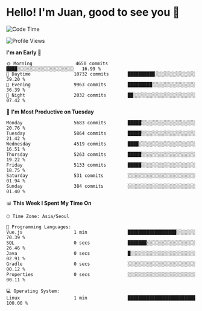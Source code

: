 # Hello! I'm Juan, good to see you 👋

<!--
**Y-k-Y/Y-k-Y** is a ✨ _special_ ✨ repository because its `README.md` (this file) appears on your GitHub profile.

Here are some ideas to get you started:

- 🔭 I’m currently working on ...
- 🌱 I’m currently learning ...
- 👯 I’m looking to collaborate on ...
- 🤔 I’m looking for help with ...
- 💬 Ask me about ...
- 📫 How to reach me: ...
- 😄 Pronouns: ...
- ⚡ Fun fact: ...
-->
<!--
![Profile views](https://gpvc.arturio.dev/Y-k-Y)

[![Omid Nikrah StackOverflow](https://github-readme-stackoverflow.vercel.app/?userID=9517076)](https://stackoverflow.com/users/9517076/i-have-10-fingers)
-->

<!--START_SECTION:waka-->
![Code Time](http://img.shields.io/badge/Code%20Time-1%2C820%20hrs%2016%20mins-blue)

![Profile Views](http://img.shields.io/badge/Profile%20Views-0-blue)

**I'm an Early 🐤** 

```text
🌞 Morning                4650 commits        ████░░░░░░░░░░░░░░░░░░░░░   16.99 % 
🌆 Daytime                10732 commits       ██████████░░░░░░░░░░░░░░░   39.20 % 
🌃 Evening                9963 commits        █████████░░░░░░░░░░░░░░░░   36.39 % 
🌙 Night                  2032 commits        ██░░░░░░░░░░░░░░░░░░░░░░░   07.42 % 
```
📅 **I'm Most Productive on Tuesday** 

```text
Monday                   5683 commits        █████░░░░░░░░░░░░░░░░░░░░   20.76 % 
Tuesday                  5864 commits        █████░░░░░░░░░░░░░░░░░░░░   21.42 % 
Wednesday                4519 commits        ████░░░░░░░░░░░░░░░░░░░░░   16.51 % 
Thursday                 5263 commits        █████░░░░░░░░░░░░░░░░░░░░   19.22 % 
Friday                   5133 commits        █████░░░░░░░░░░░░░░░░░░░░   18.75 % 
Saturday                 531 commits         ░░░░░░░░░░░░░░░░░░░░░░░░░   01.94 % 
Sunday                   384 commits         ░░░░░░░░░░░░░░░░░░░░░░░░░   01.40 % 
```


📊 **This Week I Spent My Time On** 

```text
🕑︎ Time Zone: Asia/Seoul

💬 Programming Languages: 
Vue.js                   1 min               ██████████████████░░░░░░░   70.39 % 
SQL                      0 secs              ███████░░░░░░░░░░░░░░░░░░   26.46 % 
Java                     0 secs              █░░░░░░░░░░░░░░░░░░░░░░░░   02.91 % 
Gradle                   0 secs              ░░░░░░░░░░░░░░░░░░░░░░░░░   00.12 % 
Properties               0 secs              ░░░░░░░░░░░░░░░░░░░░░░░░░   00.11 % 

💻 Operating System: 
Linux                    1 min               █████████████████████████   100.00 % 
```


<!--END_SECTION:waka-->
